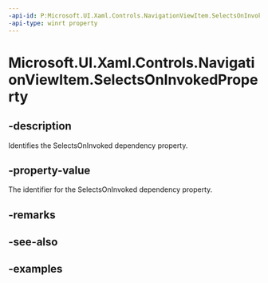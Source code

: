 ```yaml
---
-api-id: P:Microsoft.UI.Xaml.Controls.NavigationViewItem.SelectsOnInvokedProperty
-api-type: winrt property
---
```

<!-- Property syntax.
public DependencyProperty SelectsOnInvokedProperty { get; }
-->

# Microsoft.UI.Xaml.Controls.NavigationViewItem.SelectsOnInvokedProperty


## -description

Identifies the SelectsOnInvoked dependency property.


## -property-value

The identifier for the SelectsOnInvoked dependency property.


## -remarks


## -see-also


## -examples


